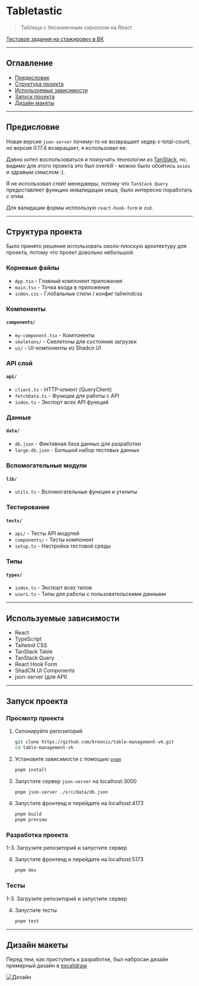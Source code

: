 # Tabletastic

> Таблица с бесконечным скроллом на React

[Тестовое задания на стажировку в ВК](https://internship.vk.company/vacancy/1109)

---

## Оглавление

- [Предисловие](#предисловие)
- [Структура проекта](#структура-проекта)
- [Используемые зависимости](#используемые-зависимости)
- [Запуск проекта](#запуск-проекта)
- [Дизайн макеты](#дизайн-макеты)

---

## Предисловие

Новая версия `json-server` почему-то не возвращает хедер x-total-count, но версия 0.17.4 возвращает, я использовал ее.

Давно хотел воспользоваться и поизучать технологии из [TanStack](https://tanstack.com/), но, видимо для этого проекта это был overkill - можно было обойтись `axios` и здравым смыслом :).

Я не использовал стейт менеджеры, потому что `TanStack Query` предоставляет функцию инвалидации хеша, было интересно поработать с этим.

Для валидации формы исплользую `react-hook-form` и `zod`.

---

## Структура проекта

Было принято решение использовать около-плоскую архитектуру для проекта, потому что проект довольно небольшой.

###  Корневые файлы
- `App.tsx` - Главный компонент приложения
- `main.tsx` - Точка входа в приложение
- `index.css` - Глобальные стили / конфиг tailwindcss

### Компоненты
#### `components/`
- `my-component.tsx` - Компоненты
- `skeletons/` - Скелетоны для состояния загрузки
- `ui/` - UI-компоненты из Shadcn UI

### API слой
#### `api/`
- `client.ts` - HTTP-клиент (QueryClient)
- `fetchData.ts` - Функции для работы с API
- `index.ts` - Экспорт всех API функций

### Данные
#### `data/`
- `db.json` - Фиктивная база данных для разработки
- `large-db.json` - Большой набор тестовых данных

### Вспомогательные модули
#### `lib/`
- `utils.ts` - Вспомогательные функции и утилиты

### Тестирование
#### `tests/`
- `api/` - Тесты API модулей
- `components/` - Тесты компонент
- `setup.ts` - Настройка тестовой среды

### Типы
#### `types/`
- `index.ts` - Экспорт всех типов
- `users.ts` - Типы для работы с пользовательскими данными

---

## Используемые зависимости

- React
- TypeScript
- Tailwind CSS
- TanStack Table
- TanStack Query
- React Hook Form
- ShadCN UI Components
- json-server (для API)

---

## Запуск проекта

### Просмотр проекта

1. Склонируйте репозиторий

   ```bash
   git clone https://github.com/kreoniz/table-management-vk.git
   cd table-management-vk
2. Установите зависимости с помощью [`pnpm`](https://pnpm.io/installation)

    ```bash
    pnpm install
3. Запустите сервер `json-server` на localhost:3000

    ```bash
    pnpm json-server ./src/data/db.json
4. Запустите фронтенд и перейдите на localhost:4173

    ```bash
    pnpm build
    pnpm preview

### Разработка проекта

1-3. Загрузите репозиторий и запустите сервер

4. Запустите фронтенд и перейдите на localhost:5173

    ```bash
    pnpm dev

### Тесты

1-3. Загрузите репозиторий и запустите сервер

4. Запустите тесты

    ```bash
    pnpm test

---

## Дизайн макеты

Перед тем, как приступить к разработке, был набросан дизайн примерный дизайн в [excalidraw](https://excalidraw.com/)

![Дизайн](https://github.com/kreoniz/table-management-vk/raw/main/images/design.png)
